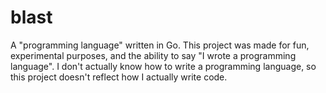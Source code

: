 # blast
A "programming language" written in Go.  This project was made for fun, experimental purposes, and the ability to say "I wrote a programming language".  I don't actually know how to write a programming language, so this project doesn't reflect how I actually write code. 

